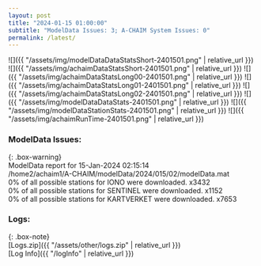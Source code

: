 ```yaml
---
layout: post
title: "2024-01-15 01:00:00"
subtitle: "ModelData Issues: 3; A-CHAIM System Issues: 0"
permalink: /latest/
---
```


![]({{ "/assets/img/modelDataDataStatsShort-2401501.png" | relative_url }})
![]({{ "/assets/img/achaimDataStatsShort-2401501.png" | relative_url }})
![]({{ "/assets/img/achaimDataStatsLong00-2401501.png" | relative_url }})
![]({{ "/assets/img/achaimDataStatsLong01-2401501.png" | relative_url }})
![]({{ "/assets/img/achaimDataStatsLong02-2401501.png" | relative_url }})
![]({{ "/assets/img/modelDataDataStats-2401501.png" | relative_url }})
![]({{ "/assets/img/modelDataStationStats-2401501.png" | relative_url }})
![]({{ "/assets/img/achaimRunTime-2401501.png" | relative_url }})


### ModelData Issues:  
  
{: .box-warning}  
 ModelData report for 15-Jan-2024 02:15:14   
 /home2/achaim1/A-CHAIM/modelData/2024/015/02/modelData.mat   
 0% of all possible stations for IONO were downloaded. x3432   
 0% of all possible stations for SENTINEL were downloaded. x1152   
 0% of all possible stations for KARTVERKET were downloaded. x7653   
  


### Logs:  
  
{: .box-note}  
[Logs.zip]({{ "/assets/other/logs.zip" | relative_url }})  
[Log Info]({{ "/logInfo" | relative_url }})  
